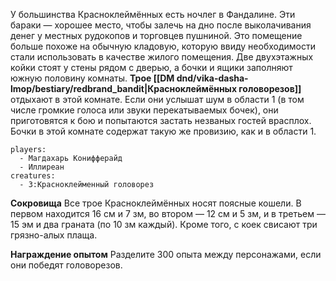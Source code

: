 
У большинства Красноклеймённых есть ночлег в Фандалине. Эти бараки — хорошее место, чтобы залечь на дно после выколачивания денег у местных рудокопов и торговцев пушниной. Это помещение больше похоже на обычную кладовую, которую ввиду необходимости стали использовать в качестве жилого помещения. Две двухэтажных койки стоят у стены рядом с дверью, а бочки и ящики заполняют южную половину комнаты. **Трое [[DM dnd/vika-dasha-lmop/bestiary/redbrand_bandit|Красноклеймённых головорезов]]** отдыхают в этой комнате. Если они услышат шум в области 1 (в том числе громкие голоса или звуки перекатываемых бочек), они приготовятся к бою и попытаются застать незваных гостей врасплох. Бочки в этой комнате содержат такую же провизию, как и в области 1.

```encounter
players:
  - Магдахарь Конифферайд
  - Иллиреан
creatures:
  - 3:Красноклейменный головорез
```



**Сокровища** 
Все трое Красноклеймённых носят поясные кошели. В первом находится 16 см и 7 зм, во втором — 12 см и 5 зм, и в третьем — 15 эм и два граната (по 10 зм каждый). Кроме того, с коек свисают три грязно-алых плаща.

**Награждение опытом** 
Разделите 300 опыта между персонажами, если они победят головорезов.